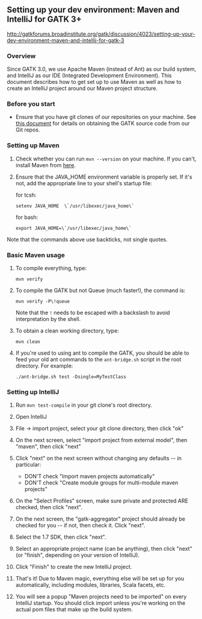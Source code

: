 ## Setting up your dev environment: Maven and IntelliJ for GATK 3+

http://gatkforums.broadinstitute.org/gatk/discussion/4023/setting-up-your-dev-environment-maven-and-intellij-for-gatk-3

<h3>Overview</h3>
<p>Since GATK 3.0, we use Apache Maven (instead of Ant) as our build system, and IntelliJ as our IDE (Integrated Development Environment). This document describes how to get set up to use Maven as well as how to create an IntelliJ project around our Maven project structure.</p>
<h3>Before you start</h3>
<ul>
<li>Ensure that you have git clones of our repositories on your machine. See <a href="http://www.broadinstitute.org/gatk/guide/article?id=4022">this document</a> for details on obtaining the GATK source code from our Git repos.</li>
</ul>
<h3>Setting up Maven</h3>
<ol>
<li>
<p>Check whether you can run <code>mvn --version</code> on your machine. If you can't, install Maven from <a href="http://maven.apache.org/">here</a>.</p>
</li>
<li>
<p>Ensure that the JAVA_HOME environment variable is properly set. If it's not, add the appropriate line to your shell's startup file:</p>
<p>for tcsh: </p>
<pre><code class="pre_md">setenv JAVA_HOME  \`/usr/libexec/java_home\`</code class="pre_md"></pre>
<p>for bash: </p>
<pre><code class="pre_md">export JAVA_HOME=\`/usr/libexec/java_home\`</code class="pre_md"></pre>
</li>
</ol>
<p>Note that the commands above use backticks, not single quotes.</p>
<h3>Basic Maven usage</h3>
<ol>
<li>
<p>To compile everything, type:</p>
<pre><code class="pre_md">mvn verify</code class="pre_md"></pre>
</li>
<li>
<p>To compile the GATK but not Queue (much faster!), the command is:</p>
<pre><code class="pre_md">mvn verify -P\!queue</code class="pre_md"></pre>
<p>Note that the <code>!</code> needs to be escaped with a backslash to avoid interpretation by the shell.</p>
</li>
<li>
<p>To obtain a clean working directory, type:</p>
<pre><code class="pre_md">mvn clean</code class="pre_md"></pre>
</li>
<li>
<p>If you're used to using ant to compile the GATK, you should be able to feed your old ant commands to the <code>ant-bridge.sh</code> script in the root directory. For example:</p>
<pre><code class="pre_md">./ant-bridge.sh test -Dsingle=MyTestClass</code class="pre_md"></pre>
</li>
</ol>
<h3>Setting up IntelliJ</h3>
<ol>
<li>
<p>Run <code>mvn test-compile</code> in your git clone's root directory.</p>
</li>
<li>
<p>Open IntelliJ</p>
</li>
<li>
<p>File -&gt; import project, select your git clone directory, then click &quot;ok&quot;</p>
</li>
<li>
<p>On the next screen, select &quot;import project from external model&quot;, then &quot;maven&quot;, then click &quot;next&quot;</p>
</li>
<li>
<p>Click &quot;next&quot; on the next screen without changing any defaults -- in particular:</p>
<ul>
<li>DON'T check &quot;Import maven projects automatically&quot;       </li>
<li>DON'T check &quot;Create module groups for multi-module maven projects&quot;</li>
</ul>
</li>
<li>
<p>On the &quot;Select Profiles&quot; screen, make sure private and protected ARE checked, then click &quot;next&quot;.</p>
</li>
<li>
<p>On the next screen, the &quot;gatk-aggregator&quot; project should already be checked for you -- if not, then check it. Click &quot;next&quot;.</p>
</li>
<li>
<p>Select the 1.7 SDK, then click &quot;next&quot;.</p>
</li>
<li>
<p>Select an appropriate project name (can be anything), then click &quot;next&quot; (or &quot;finish&quot;, depending on your version of IntelliJ).</p>
</li>
<li>
<p>Click &quot;Finish&quot; to create the new IntelliJ project.</p>
</li>
<li>
<p>That's it! Due to Maven magic, everything else will be set up for you automatically, including modules, libraries, Scala facets, etc.</p>
</li>
<li>You will see a popup &quot;Maven projects need to be imported&quot; on every IntelliJ startup. You should click import unless you're working on the actual pom files that make up the build system.</li>
</ol>